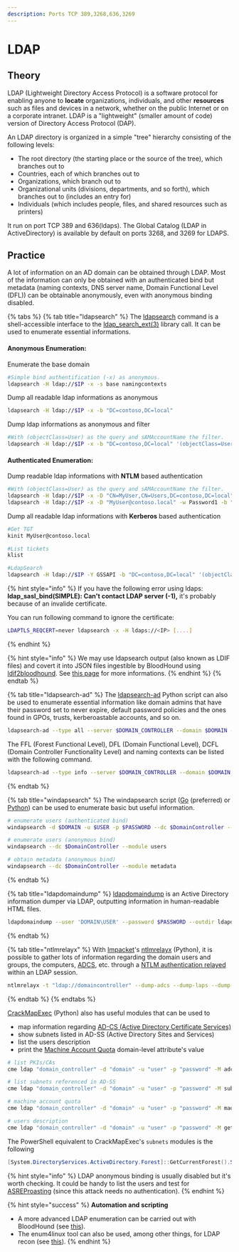 ```yaml
---
description: Ports TCP 389,3268,636,3269
---
```


# LDAP

## Theory

LDAP (Lightweight Directory Access Protocol) is a software protocol for enabling anyone to **locate** organizations, individuals, and other **resources** such as files and devices in a network, whether on the public Internet or on a corporate intranet. LDAP is a "lightweight" (smaller amount of code) version of Directory Access Protocol (DAP).

An LDAP directory is organized in a simple "tree" hierarchy consisting of the following levels:

* The root directory (the starting place or the source of the tree), which branches out to
* Countries, each of which branches out to
* Organizations, which branch out to
* Organizational units (divisions, departments, and so forth), which branches out to (includes an entry for)
* Individuals (which includes people, files, and shared resources such as printers)

It run on port TCP 389 and 636(ldaps). The Global Catalog (LDAP in ActiveDirectory) is available by default on ports 3268, and 3269 for LDAPS.

## Practice&#x20;

A lot of information on an AD domain can be obtained through LDAP. Most of the information can only be obtained with an authenticated bind but metadata (naming contexts, DNS server name, Domain Functional Level (DFL)) can be obtainable anonymously, even with anonymous binding disabled.

{% tabs %}
{% tab title="ldapsearch" %}
The [ldapsearch](https://linux.die.net/man/1/ldapsearch) command is a shell-accessible interface to the [ldap\_search\_ext(3)](https://linux.die.net/man/3/ldap\_search\_ext) library call. It can be used to enumerate essential informations.

#### Anonymous Enumeration:

Enumerate the base domain

```bash
#Simple bind authentification (-x) as anonymous.
ldapsearch -H ldap://$IP -x -s base namingcontexts
```

Dump all readable ldap informations as anonymous

```bash
ldapsearch -H ldap://$IP -x -b "DC=contoso,DC=local"
```

Dump ldap informations as anonymous and filter

```bash
#With (objectClass=User) as the query and sAMAccountName the filter.
ldapsearch -H ldap://$IP -x -b "DC=contoso,DC=local" '(objectClass=User)' sAMAccountName
```

#### Authenticated Enumeration:

Dump readable ldap informations with **NTLM** based authentication&#x20;

```bash
#With (objectClass=User) as the query and sAMAccountName the filter.
ldapsearch -H ldap://$IP -x -D "CN=MyUser,CN=Users,DC=contoso,DC=local" -w Password1 -b "DC=contoso,DC=local" '(objectClass=User)' sAMAccountName
ldapsearch -H ldap://$IP -x -D "MyUser@contoso.local" -w Password1 -b "DC=contoso,DC=local" '(objectClass=User)' sAMAccountName
```

Dump all readable ldap informations with **Kerberos** based authentication

```bash
#Get TGT
kinit MyUser@contoso.local

#List tickets
klist

#LdapSearch
ldapsearch -H ldap://$IP -Y GSSAPI -b "DC=contoso,DC=local" '(objectClass=User)' sAMAccountName
```

{% hint style="info" %}
If you have the following error using ldaps: **ldap\_sasl\_bind(SIMPLE): Can't contact LDAP server (-1),** it's probably because of an invalide certificate.&#x20;

You can run following command to ignore the certificate:

```bash
LDAPTLS_REQCERT=never ldapsearch -x -H ldaps://<IP> [....] 
```


{% endhint %}

{% hint style="info" %}
We may use ldapsearch output (also known as LDIF files) and covert it into JSON files ingestible by BloodHound using [ldif2bloodhound](https://github.com/SySS-Research/ldif2bloodhound). See [this page](../../../ad/recon/tools/bloodhound.md#unix-like) for more informations.
{% endhint %}
{% endtab %}

{% tab title="ldapsearch-ad" %}
The [ldapsearch-ad](https://github.com/yaap7/ldapsearch-ad) Python script can also be used to enumerate essential information like domain admins that have their password set to never expire, default password policies and the ones found in GPOs, trusts, kerberoastable accounts, and so on.

```bash
ldapsearch-ad --type all --server $DOMAIN_CONTROLLER --domain $DOMAIN --username $USER --password $PASSWORD
```

The FFL (Forest Functional Level), DFL (Domain Functional Level), DCFL (Domain Controller Functionality Level) and naming contexts can be listed with the following command.

```bash
ldapsearch-ad --type info --server $DOMAIN_CONTROLLER --domain $DOMAIN --username $USER --password $PASSWORD
```
{% endtab %}

{% tab title="windapsearch" %}
The windapsearch script ([Go](https://github.com/ropnop/go-windapsearch) (preferred) or [Python](https://github.com/ropnop/windapsearch)) can be used to enumerate basic but useful information.

```bash
# enumerate users (authenticated bind)
windapsearch -d $DOMAIN -u $USER -p $PASSWORD --dc $DomainController --module users

# enumerate users (anonymous bind)
windapsearch --dc $DomainController --module users

# obtain metadata (anonymous bind)
windapsearch --dc $DomainController --module metadata
```
{% endtab %}

{% tab title="ldapdomaindump" %}
[ldapdomaindump](https://github.com/dirkjanm/ldapdomaindump) is an Active Directory information dumper via LDAP, outputting information in human-readable HTML files.

```bash
ldapdomaindump --user 'DOMAIN\USER' --password $PASSWORD --outdir ldapdomaindump $DOMAIN_CONTROLLER
```
{% endtab %}

{% tab title="ntlmrelayx" %}
With [Impacket](https://github.com/SecureAuthCorp/impacket)'s [ntlmrelayx](https://github.com/SecureAuthCorp/impacket/blob/master/examples/ntlmrelayx.py) (Python), it is possible to gather lots of information regarding the domain users and groups, the computers, [ADCS](../../../ad/movement/ad-cs/), etc. through a [NTLM authentication relayed](../../../ad/movement/ntlm/relay.md) within an LDAP session.

```bash
ntlmrelayx -t "ldap://domaincontroller" --dump-adcs --dump-laps --dump-gmsa
```
{% endtab %}
{% endtabs %}





[CrackMapExec](https://github.com/byt3bl33d3r/CrackMapExec) (Python) also has useful modules that can be used to

* map information regarding [AD-CS (Active Directory Certificate Services)](../../../ad/movement/ad-cs/)
* show subnets listed in AD-SS (Active Directory Sites and Services)
* list the users description
* print the [Machine Account Quota](../../../ad/movement/domain-settings/machineaccountquota.md) domain-level attribute's value

```bash
# list PKIs/CAs
cme ldap "domain_controller" -d "domain" -u "user" -p "password" -M adcs

# list subnets referenced in AD-SS
cme ldap "domain_controller" -d "domain" -u "user" -p "password" -M subnets

# machine account quota
cme ldap "domain_controller" -d "domain" -u "user" -p "password" -M maq

# users description
cme ldap "domain_controller" -d "domain" -u "user" -p "password" -M get-desc-users
```

The PowerShell equivalent to CrackMapExec's `subnets` modules is the following

```powershell
[System.DirectoryServices.ActiveDirectory.Forest]::GetCurrentForest().Sites.Subnets
```

{% hint style="info" %}
LDAP anonymous binding is usually disabled but it's worth checking. It could be handy to list the users and test for [ASREProasting](../../../ad/movement/kerberos/asreproast.md) (since this attack needs no authentication).
{% endhint %}

{% hint style="success" %}
**Automation and scripting**

* A more advanced LDAP enumeration can be carried out with BloodHound (see [this](../../../ad/recon/tools/bloodhound.md)).
* The enum4linux tool can also be used, among other things, for LDAP recon (see [this](../../../ad/recon/tools/enum4linux.md)).
{% endhint %}
